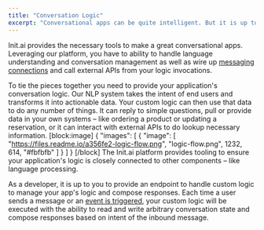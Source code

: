 ```yaml
---
title: "Conversation Logic"
excerpt: "Conversational apps can be quite intelligent. But it is up to you, the developer, to bring them to life."
---
```

Init.ai provides the necessary tools to make a great conversational apps. Leveraging our platform, you have to ability to handle language understanding and conversation management as well as wire up [messaging connections](doc:messaging-connections) and call external APIs from your logic invocations.

To tie the pieces together you need to provide your application's conversation logic. Our NLP system takes the intent of end users and transforms it into actionable data. Your custom logic can then use that data to do any number of things. It can reply to simple questions, pull or provide data in your own systems – like ordering a product or updating a reservation, or it can interact with external APIs to do lookup necessary information.
[block:image]
{
  "images": [
    {
      "image": [
        "https://files.readme.io/a356fe2-logic-flow.png",
        "logic-flow.png",
        1232,
        614,
        "#fbfbfb"
      ]
    }
  ]
}
[/block]
The Init.ai platform provides tooling to ensure your application's logic is closely connected to other components – like language processing.

As a developer, it is up to you to provide an endpoint to handle custom logic to manage your app's logic and compose responses.  Each time a user sends a message or an [event is triggered](doc:events), your custom logic will be executed with the ability to read and write arbitrary conversation state and compose responses based on intent of the inbound message.